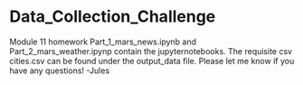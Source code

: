# Data_Collection_Challenge
Module 11 homework
Part_1_mars_news.ipynb and Part_2_mars_weather.ipynp contain the jupyternotebooks. The requisite csv cities.csv can be found under the output_data file. Please let me know if you have any questions!
-Jules
